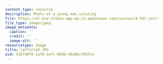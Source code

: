 ```yaml
---
content_type: resource
description: Photo of a young man saluting
file: https://ol-ocw-studio-app-qa.s3.amazonaws.com/courses/4-341-introduction-to-photography-fall-2002/51b748f61af81e7c69dd4910bc703fce_lafferty6.JPG
file_type: image/jpeg
image_metadata:
  caption: ''
  credit: ''
  image-alt: ''
resourcetype: Image
title: lafferty6.JPG
uid: 51b748f6-1af8-1e7c-69dd-4910bc703fce
---
```

